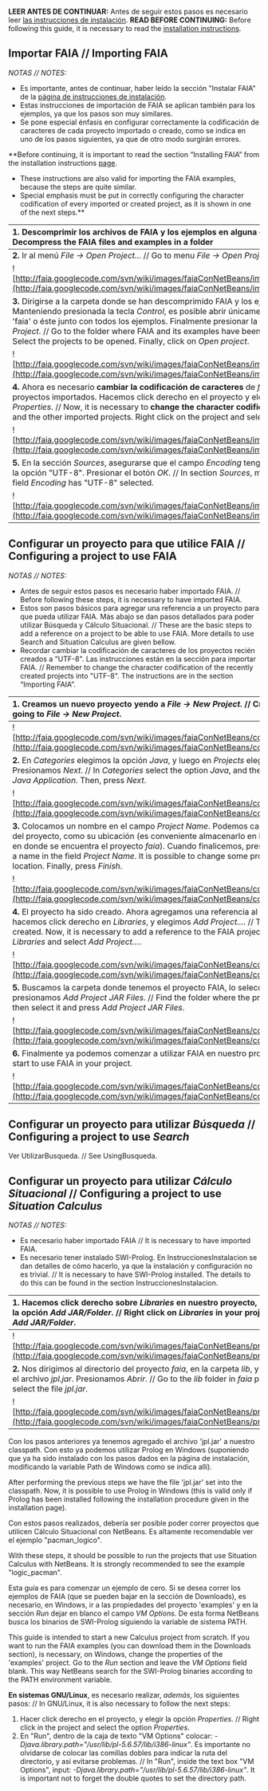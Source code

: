 **LEER ANTES DE CONTINUAR:** Antes de seguir estos pasos es necesario leer [las instrucciones de instalación](http://code.google.com/p/faia/wiki/InstruccionesInstalacion).
**READ BEFORE CONTINUING:** Before following this guide, it is necessary to read the [installation instructions](http://code.google.com/p/faia/wiki/InstruccionesInstalacion).


## Importar FAIA // Importing FAIA ##

_NOTAS // NOTES:_
  * Es importante, antes de continuar, haber leído la sección "Instalar FAIA" de la [página de instrucciones de instalación](http://code.google.com/p/faia/wiki/InstruccionesInstalacion).
  * Estas instrucciones de importación de FAIA se aplican también para los ejemplos, ya que los pasos son muy similares.
  * Se pone especial énfasis en configurar correctamente la codificación de caracteres de cada proyecto importado o creado, como se indica en uno de los pasos siguientes, ya que de otro modo surgirán errores.

**Before continuing, it is important to read the section “Installing FAIA” from the installation instructions [page](http://code.google.com/p/faia/wiki/InstruccionesInstalacion).
  * These instructions are also valid for importing the FAIA examples, because the steps are quite similar.
  * Special emphasis must be put in correctly configuring the character codification of every imported or created project, as it is shown in one of the next steps.**

| **1.** Descomprimir los archivos de FAIA y los ejemplos en alguna carpeta. // Decompress the FAIA files and examples in a folder |
|:---------------------------------------------------------------------------------------------------------------------------------|
| **2.** Ir al menú _File -> Open Project..._ // Go to menu _File -> Open Project..._ |
| ![http://faia.googlecode.com/svn/wiki/images/faiaConNetBeans/importarFaia1.png](http://faia.googlecode.com/svn/wiki/images/faiaConNetBeans/importarFaia1.png) |
| **3.** Dirigirse a la carpeta donde se han descomprimido FAIA y los ejemplos. Manteniendo presionada la tecla _Control_, es posible abrir únicamente el proyecto 'faia' o éste junto con todos los ejemplos. Finalmente presionar la tecla _Open Project_.  // Go to the folder where FAIA and its examples have been decompressed. Select the projects to be opened. Finally, click on _Open project_. |
| ![http://faia.googlecode.com/svn/wiki/images/faiaConNetBeans/importarFaia2.png](http://faia.googlecode.com/svn/wiki/images/faiaConNetBeans/importarFaia2.png) |
| **4.** Ahora es necesario **cambiar la codificación de caracteres** de _faia_ y los demás proyectos importados. Hacemos click derecho en el proyecto y elegimos _Properties_. // Now, it is necessary to **change the character codification** of _faia_ and the other imported projects. Right click on the project and select _Properties_.|
| ![http://faia.googlecode.com/svn/wiki/images/faiaConNetBeans/importarFaia3.png](http://faia.googlecode.com/svn/wiki/images/faiaConNetBeans/importarFaia3.png) |
| **5.** En la sección _Sources_, asegurarse que el campo _Encoding_ tenga seleccionada la opción "UTF-8". Presionar el botón _OK_.  // In section _Sources_, make sure that the field _Encoding_ has "UTF-8" selected. |
| ![http://faia.googlecode.com/svn/wiki/images/faiaConNetBeans/importarFaia4.png](http://faia.googlecode.com/svn/wiki/images/faiaConNetBeans/importarFaia4.png) |


## Configurar un proyecto para que utilice FAIA // Configuring a project to use FAIA ##

_NOTAS // NOTES:_
  * Antes de seguir estos pasos es necesario haber importado FAIA.  // Before following these steps, it is necessary to have imported FAIA.
  * Estos son pasos básicos para agregar una referencia a un proyecto para que pueda utilizar FAIA. Más abajo se dan pasos detallados para poder utilizar Búsqueda y Cálculo Situacional. // These are the basic steps to add a reference on a project to be able to use FAIA. More details to use Search and Situation Calculus are given bellow.
  * Recordar cambiar la codificación de caracteres de los proyectos recién creados a "UTF-8". Las instrucciones están en la sección para importar FAIA. // Remember to change the character codification of the recently created projects into "UTF-8". The instructions are in the section “Importing FAIA”.

| **1.** Creamos un nuevo proyecto yendo a _File -> New Project_.  // Create a new project by going to _File -> New Project_.   |
|:------------------------------------------------------------------------------------------------------------------------------|
| ![http://faia.googlecode.com/svn/wiki/images/faiaConNetBeans/configurarProyecto1.png](http://faia.googlecode.com/svn/wiki/images/faiaConNetBeans/configurarProyecto1.png) |
| **2.** En _Categories_ elegimos la opción _Java_, y luego en _Projects_ elegimos _Java Application_. Presionamos _Next_.  // In _Categories_ select the option _Java_, and then in _Projects_ choose _Java Application_. Then, press _Next_. |
| ![http://faia.googlecode.com/svn/wiki/images/faiaConNetBeans/configurarProyecto2.png](http://faia.googlecode.com/svn/wiki/images/faiaConNetBeans/configurarProyecto2.png) |
| **3.** Colocamos un nombre en el campo _Project Name_. Podemos cambiar algunas opciones del proyecto, como su ubicación (es conveniente almacenarlo en la misma carpeta padre en donde se encuentra el proyecto _faia_). Cuando finalicemos, presionamos _Finish_.  // Input a name in the field _Project Name_. It is possible to change some project options such as its location. Finally, press _Finish_.|
| ![http://faia.googlecode.com/svn/wiki/images/faiaConNetBeans/configurarProyecto3.png](http://faia.googlecode.com/svn/wiki/images/faiaConNetBeans/configurarProyecto3.png) |
| **4.** El proyecto ha sido creado. Ahora agregamos una referencia al proyecto FAIA: hacemos click derecho en _Libraries_, y elegimos _Add Project..._. // The project has been created. Now, it is necessary to add a reference to the FAIA project. Right click on _Libraries_ and select _Add Project…_.|
| ![http://faia.googlecode.com/svn/wiki/images/faiaConNetBeans/configurarProyecto4.png](http://faia.googlecode.com/svn/wiki/images/faiaConNetBeans/configurarProyecto4.png) |
| **5.** Buscamos la carpeta donde tenemos el proyecto FAIA, lo seleccionamos y presionamos _Add Project JAR Files_. // Find the folder where the project FAIA is located, then select it and press _Add Project JAR Files_.|
| ![http://faia.googlecode.com/svn/wiki/images/faiaConNetBeans/configurarProyecto5.png](http://faia.googlecode.com/svn/wiki/images/faiaConNetBeans/configurarProyecto5.png) |
| **6.** Finalmente ya podemos comenzar a utilizar FAIA en nuestro proyecto. // Finally you can start to use FAIA in your project.|
| ![http://faia.googlecode.com/svn/wiki/images/faiaConNetBeans/configurarProyecto6.png](http://faia.googlecode.com/svn/wiki/images/faiaConNetBeans/configurarProyecto6.png) |


## Configurar un proyecto para utilizar _Búsqueda_  // Configuring a project to use _Search_ ##

Ver UtilizarBusqueda. // See UsingBusqueda.


## Configurar un proyecto para utilizar _Cálculo Situacional_ // Configuring a project to use _Situation Calculus_ ##

_NOTAS // NOTES:_
  * Es necesario haber importado FAIA // It is necessary to have imported FAIA.
  * Es necesario tener instalado SWI-Prolog. En InstruccionesInstalacion se dan detalles de cómo hacerlo, ya que la instalación y configuración no es trivial. // It is necessary to have SWI-Prolog installed. The details to do this can be found in the section InstruccionesInstalacion.

| **1.** Hacemos click derecho sobre _Libraries_ en nuestro proyecto, y elegimos la opción _Add JAR/Folder_. // Right click on _Libraries_ in your project. Select _Add JAR/Folder_.|
|:-----------------------------------------------------------------------------------------------------------------------------------------------------------------------------------|
| ![http://faia.googlecode.com/svn/wiki/images/faiaConNetBeans/prolog1.png](http://faia.googlecode.com/svn/wiki/images/faiaConNetBeans/prolog1.png) |
| **2.** Nos dirigimos al directorio del proyecto _faia_, en la carpeta _lib_, y elegimos el archivo _jpl.jar_. Presionamos _Abrir_.  // Go to the _lib_ folder in _faia_ project and select the file _jpl.jar_. |
| ![http://faia.googlecode.com/svn/wiki/images/faiaConNetBeans/prolog2.png](http://faia.googlecode.com/svn/wiki/images/faiaConNetBeans/prolog2.png) |

Con los pasos anteriores ya tenemos agregado el archivo 'jpl.jar' a nuestro classpath. Con esto ya podemos utilizar Prolog en Windows (suponiendo que ya ha sido instalado con los pasos dados en la página de instalación, modificando la variable Path de Windows como se indica allí).

After performing the previous steps we have the file 'jpl.jar' set into the classpath. Now, it is possible to use Prolog in Windows (this is valid only if Prolog has been installed following the installation procedure given in the installation page).

Con estos pasos realizados, debería ser posible poder correr proyectos que utilicen Cálculo Situacional con NetBeans. Es altamente recomendable ver el ejemplo "pacman\_logico".

With these steps, it should be possible to run the projects that use Situation Calculus with NetBeans. It is strongly recommended to see  the example "logic\_pacman".

Esta guía es para comenzar un ejemplo de cero. Si se desea correr los ejemplos de FAIA (que se pueden bajar en la sección de Downloads), es necesario, en Windows, ir a las propiedades del proyecto 'examples' y en la sección _Run_ dejar en blanco el campo _VM Options_. De esta forma NetBeans busca los binarios de SWI-Prolog siguiendo la variable de sistema PATH.

This guide is intended to start a new Calculus project from scratch. If you want to run the FAIA examples (you can download them in the Downloads section), is necessary, on Windows, change the properties of the 'examples' project. Go to the _Run_ section and leave the _VM Options_ field blank. This way NetBeans search for the SWI-Prolog binaries according to the PATH environment variable.

**En sistemas GNU/Linux**, es necesario realizar, _además_, los siguientes pasos: // In GNU/Linux, it is also necessary to follow the next steps:

  1. Hacer click derecho en el proyecto, y elegir la opción _Properties_. // Right click in the project and select the option _Properties_.
  1. En "Run", dentro de la caja de texto "VM Options" colocar: _-Djava.library.path="/usr/lib/pl-5.6.57/lib/i386-linux"_. Es importante no olvidarse de colocar las comillas dobles para indicar la ruta del directorio, y así evitarse problemas. // In "Run", inside the text box "VM Options", input: _-Djava.library.path="/usr/lib/pl-5.6.57/lib/i386-linux"_. It is important not to forget the double quotes to set the directory path.